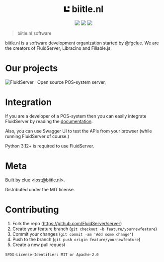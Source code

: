 <p align="center">

<h1 align="center"><img src="logobl.png" width="20px" alt="Icon" title="Icon">&nbsp;biitle.nl</h1>

<p align="center">
<a href="https://fluidserver.biitle.nl"><img src="https://img.shields.io/badge/FluidServer-00b8db?style=for-the-badge"></a>
<a href="https://libracino.biitle.nl"><img src="https://img.shields.io/badge/Libracino-0069a8?style=for-the-badge"></a>
<a href="https://fillable.biitle.nl"><img src="https://img.shields.io/badge/Fillable-db2777?style=for-the-badge"></a>
</p>

</p>

> biitle.nl software

biitle.nl is a software development organization started by @fgclue. We are the creators of FluidServer, Libracino and Fillable.js.

# Our projects

![FluidServer](https://img.shields.io/badge/FluidServer-00b8db?style=for-the-badge) &nbsp; Open source POS-system server, 

# Integration
If you are a developer of a POS-system then you can easily integrate FluidServer by reading the [documentation](https://docs.fluidserver.biitle.nl).

Also, you can use Swagger UI to test the APIs from your browser (while running FluidServer of course.)

Python 3.12+ is required to use FluidServer.

# Meta
Built by clue <<lost@biitle.nl>>.

Distributed under the MIT license.

# Contributing
1. Fork the repo (https://github.com/FluidServer/server)
2. Create your feature branch (`git checkout -b feature/yournewfeature`)
3. Commit your changes (`git commit -am 'Add some change'`)
4. Push to the branch (`git push origin feature/yournewfeature`)
5. Create a new pull request

`SPDX-License-Identifier: MIT or Apache-2.0`
